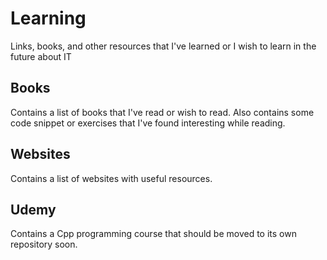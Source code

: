 # Learning

Links, books, and other resources that I've learned or I wish to learn in the future about IT

## Books

Contains a list of books that I've read or wish to read. Also contains some code snippet or exercises that I've found interesting while reading.

## Websites

Contains a list of websites with useful resources.

## Udemy

Contains a Cpp programming course that should be moved to its own repository soon.
